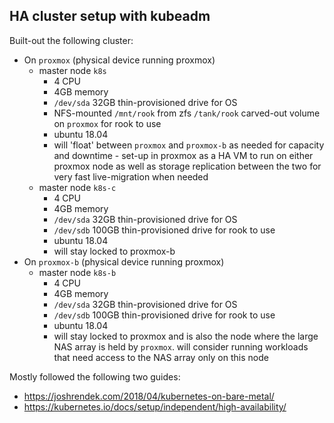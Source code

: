 ## HA cluster setup with kubeadm

Built-out the following cluster:

* On `proxmox` (physical device running proxmox)
  * master node `k8s`
    * 4 CPU
    * 4GB memory
    * `/dev/sda` 32GB thin-provisioned drive for OS
    * NFS-mounted `/mnt/rook` from zfs `/tank/rook` carved-out volume on `proxmox` for rook to use
    * ubuntu 18.04
    * will 'float' between `proxmox` and `proxmox-b` as needed for capacity and downtime - set-up in proxmox as a HA VM to run on either proxmox node as well as storage replication between the two for very fast live-migration when needed
  * master node `k8s-c`
    * 4 CPU
    * 4GB memory
    * `/dev/sda` 32GB thin-provisioned drive for OS
    * `/dev/sdb` 100GB thin-provisioned drive for rook to use
    * ubuntu 18.04
    * will stay locked to proxmox-b
* On `proxmox-b` (physical device running proxmox)
  * master node `k8s-b`
    * 4 CPU
    * 4GB memory
    * `/dev/sda` 32GB thin-provisioned drive for OS
    * `/dev/sdb` 100GB thin-provisioned drive for rook to use
    * ubuntu 18.04
    * will stay locked to proxmox and is also the node where the large NAS array is held by `proxmox`. will consider running workloads that need access to the NAS array only on this node


Mostly followed the following two guides:

* https://joshrendek.com/2018/04/kubernetes-on-bare-metal/
* https://kubernetes.io/docs/setup/independent/high-availability/